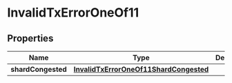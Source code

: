 
# InvalidTxErrorOneOf11

## Properties
| Name | Type | Description | Notes |
| ------------ | ------------- | ------------- | ------------- |
| **shardCongested** | [**InvalidTxErrorOneOf11ShardCongested**](InvalidTxErrorOneOf11ShardCongested.md) |  |  |



